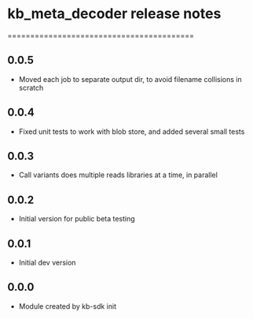 # kb_meta_decoder release notes
=========================================

0.0.5
-----
* Moved each job to separate output dir, to avoid filename collisions in scratch

0.0.4
-----
* Fixed unit tests to work with blob store, and added several small tests

0.0.3
-----
* Call variants does multiple reads libraries at a time, in parallel

0.0.2
-----
* Initial version for public beta testing

0.0.1
-----
* Initial dev version

0.0.0
-----
* Module created by kb-sdk init

